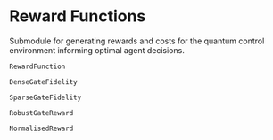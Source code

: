 # Reward Functions
Submodule for generating rewards and costs for the quantum control environment
informing optimal agent decisions.

```@docs
RewardFunction
```

```@docs
DenseGateFidelity
```

```@docs
SparseGateFidelity
```

```@docs
RobustGateReward
```

```@docs
NormalisedReward
```
